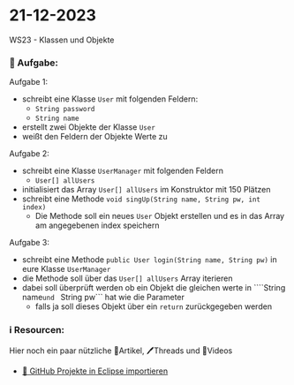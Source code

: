 # 21-12-2023
WS23 - Klassen und Objekte

### 📝 Aufgabe:

Aufgabe 1:
 - schreibt eine Klasse ```User``` mit folgenden Feldern:
     - ```String password```
     - ```String name```
- erstellt zwei Objekte der Klasse ```User```
- weißt den Feldern der Objekte Werte zu

Aufgabe 2:
 - schreibt eine Klasse ```UserManager``` mit folgenden Feldern
    - ```User[] allUsers```
 - initialisiert das Array ```User[] allUsers``` im Konstruktor mit 150 Plätzen
 - schreibt eine Methode ```void singUp(String name, String pw, int index)```
    - Die Methode soll ein neues ```User``` Objekt erstellen und es in das Array am angegebenen index speichern
  
  Aufgabe 3:
   - schreibt eine Methode ```public User login(String name, String pw)``` in eure Klasse ```UserManager```
   - die Methode soll über das ```User[] allUsers``` Array iterieren
   - dabei soll überprüft werden ob ein Objekt die gleichen werte in  ````String name``` und  ``` String pw``` hat wie die Parameter
      - falls ja soll dieses Objekt über ein ```return``` zurückgegeben werden


  ### ℹ️ Resourcen:
Hier noch ein paar nützliche 📃Artikel, 🖊️Threads und 🎥Videos

- [ 🎥 GitHub Projekte in Eclipse importieren](https://drive.google.com/file/d/1IpwHADmwViEGQ7Pf4BgybUYpz7WBoMe5/view?usp=sharing)
